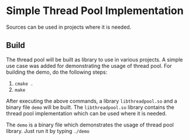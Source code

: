 # Simple Thread Pool Implementation

Sources can be used in projects where it is needed.

## Build

The thread pool will be built as library to use in various projects. A simple use case was added for demonstrating the usage of thread pool.
For building the demo, do the following steps:
1. `cmake .`
2. `make`

After executing the above commands, a library `libthreadpool.so` and a binary file `demo` will be built.
The `libthreadpool.so` library contains the thread pool implementation which can be used where it is needed.

The `demo` is a binary file which demonstrates the usage of thread pool library. Just run it by typing `./demo`

